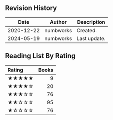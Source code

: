 ## Revision History

|Date|Author|Description|
|---|---|---|
|2020-12-22|numbworks|Created.|
|2024-05-19|numbworks|Last update.|

## Reading List By Rating

| Rating   |   Books |
|:---------|--------:|
| ★★★★★    |       9 |
| ★★★★☆    |      20 |
| ★★★☆☆    |      76 |
| ★★☆☆☆    |      95 |
| ★☆☆☆☆    |      76 |
